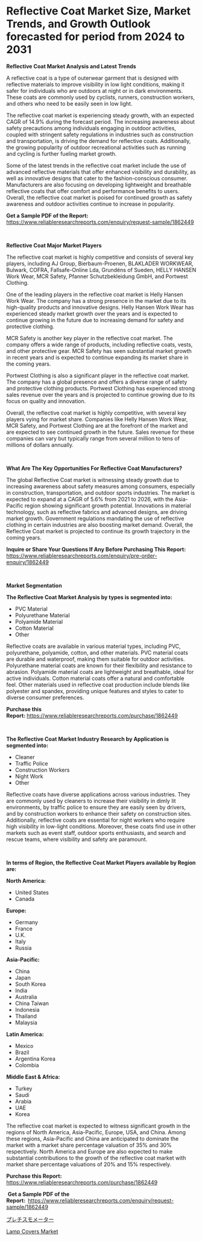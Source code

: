 <p><h1>Reflective Coat Market Size, Market Trends, and Growth Outlook forecasted for period from 2024 to 2031</h1></p><p><strong>Reflective Coat Market Analysis and Latest Trends</strong></p>
<p><p>A reflective coat is a type of outerwear garment that is designed with reflective materials to improve visibility in low light conditions, making it safer for individuals who are outdoors at night or in dark environments. These coats are commonly used by cyclists, runners, construction workers, and others who need to be easily seen in low light.</p><p>The reflective coat market is experiencing steady growth, with an expected CAGR of 14.9% during the forecast period. The increasing awareness about safety precautions among individuals engaging in outdoor activities, coupled with stringent safety regulations in industries such as construction and transportation, is driving the demand for reflective coats. Additionally, the growing popularity of outdoor recreational activities such as running and cycling is further fueling market growth.</p><p>Some of the latest trends in the reflective coat market include the use of advanced reflective materials that offer enhanced visibility and durability, as well as innovative designs that cater to the fashion-conscious consumer. Manufacturers are also focusing on developing lightweight and breathable reflective coats that offer comfort and performance benefits to users. Overall, the reflective coat market is poised for continued growth as safety awareness and outdoor activities continue to increase in popularity.</p></p>
<p><strong>Get a Sample PDF of the Report:&nbsp;</strong> <a href="https://www.reliableresearchreports.com/enquiry/request-sample/1862449">https://www.reliableresearchreports.com/enquiry/request-sample/1862449</a></p>
<p>&nbsp;</p>
<p><strong>Reflective Coat Major Market Players</strong></p>
<p><p>The reflective coat market is highly competitive and consists of several key players, including AJ Group, Bierbaum-Proenen, BLAKLADER WORKWEAR, Bulwark, COFRA, Fallsafe-Online Lda, Grundéns of Sueden, HELLY HANSEN Work Wear, MCR Safety, Pfanner Schutzbekleidung GmbH, and Portwest Clothing.</p><p>One of the leading players in the reflective coat market is Helly Hansen Work Wear. The company has a strong presence in the market due to its high-quality products and innovative designs. Helly Hansen Work Wear has experienced steady market growth over the years and is expected to continue growing in the future due to increasing demand for safety and protective clothing.</p><p>MCR Safety is another key player in the reflective coat market. The company offers a wide range of products, including reflective coats, vests, and other protective gear. MCR Safety has seen substantial market growth in recent years and is expected to continue expanding its market share in the coming years.</p><p>Portwest Clothing is also a significant player in the reflective coat market. The company has a global presence and offers a diverse range of safety and protective clothing products. Portwest Clothing has experienced strong sales revenue over the years and is projected to continue growing due to its focus on quality and innovation.</p><p>Overall, the reflective coat market is highly competitive, with several key players vying for market share. Companies like Helly Hansen Work Wear, MCR Safety, and Portwest Clothing are at the forefront of the market and are expected to see continued growth in the future. Sales revenue for these companies can vary but typically range from several million to tens of millions of dollars annually.</p></p>
<p>&nbsp;</p>
<p><strong>What Are The Key Opportunities For Reflective Coat Manufacturers?</strong></p>
<p><p>The global Reflective Coat market is witnessing steady growth due to increasing awareness about safety measures among consumers, especially in construction, transportation, and outdoor sports industries. The market is expected to expand at a CAGR of 5.6% from 2021 to 2026, with the Asia-Pacific region showing significant growth potential. Innovations in material technology, such as reflective fabrics and advanced designs, are driving market growth. Government regulations mandating the use of reflective clothing in certain industries are also boosting market demand. Overall, the Reflective Coat market is projected to continue its growth trajectory in the coming years.</p></p>
<p><strong>Inquire or Share Your Questions If Any Before Purchasing This Report:</strong> <a href="https://www.reliableresearchreports.com/enquiry/pre-order-enquiry/1862449">https://www.reliableresearchreports.com/enquiry/pre-order-enquiry/1862449</a></p>
<p>&nbsp;</p>
<p><strong>Market Segmentation</strong></p>
<p><strong>The Reflective Coat Market Analysis by types is segmented into:</strong></p>
<p><ul><li>PVC Material</li><li>Polyurethane Material</li><li>Polyamide Material</li><li>Cotton Material</li><li>Other</li></ul></p>
<p><p>Reflective coats are available in various material types, including PVC, polyurethane, polyamide, cotton, and other materials. PVC material coats are durable and waterproof, making them suitable for outdoor activities. Polyurethane material coats are known for their flexibility and resistance to abrasion. Polyamide material coats are lightweight and breathable, ideal for active individuals. Cotton material coats offer a natural and comfortable feel. Other materials used in reflective coat production include blends like polyester and spandex, providing unique features and styles to cater to diverse consumer preferences.</p></p>
<p><strong>Purchase this Report:&nbsp;</strong><a href="https://www.reliableresearchreports.com/purchase/1862449">https://www.reliableresearchreports.com/purchase/1862449</a></p>
<p>&nbsp;</p>
<p><strong>The Reflective Coat Market Industry Research by Application is segmented into:</strong></p>
<p><ul><li>Cleaner</li><li>Traffic Police</li><li>Construction Workers</li><li>Night Work</li><li>Other</li></ul></p>
<p><p>Reflective coats have diverse applications across various industries. They are commonly used by cleaners to increase their visibility in dimly lit environments, by traffic police to ensure they are easily seen by drivers, and by construction workers to enhance their safety on construction sites. Additionally, reflective coats are essential for night workers who require high visibility in low-light conditions. Moreover, these coats find use in other markets such as event staff, outdoor sports enthusiasts, and search and rescue teams, where visibility and safety are paramount.</p></p>
<p>&nbsp;</p>
<p><strong>In terms of Region, the Reflective Coat Market Players available by Region are:</strong></p>
<p>
    <p> <strong> North America: </strong>
        <ul>
            <li>United States</li>
            <li>Canada</li>
        </ul>
        </p> 
    <p> <strong> Europe: </strong>
        <ul>
            <li>Germany</li>
            <li>France</li>
            <li>U.K.</li>
            <li>Italy</li>
            <li>Russia</li>
        </ul>
        </p> 
    <p> <strong> Asia-Pacific: </strong>
        <ul>
            <li>China</li>
            <li>Japan</li>
            <li>South Korea</li>
            <li>India</li>
            <li>Australia</li>
            <li>China Taiwan</li>
            <li>Indonesia</li>
            <li>Thailand</li>
            <li>Malaysia</li>
        </ul>
        </p> 
    <p> <strong> Latin America: </strong>
        <ul>
            <li>Mexico</li>
            <li>Brazil</li>
            <li>Argentina Korea</li>
            <li>Colombia</li>
        </ul>
        </p> 
    <p> <strong> Middle East & Africa: </strong>
        <ul>
            <li>Turkey</li>
            <li>Saudi</li>
            <li>Arabia</li>
            <li>UAE</li>
            <li>Korea</li>
        </ul>
    </p>
    </p>
<p><p>The reflective coat market is expected to witness significant growth in the regions of North America, Asia-Pacific, Europe, USA, and China. Among these regions, Asia-Pacific and China are anticipated to dominate the market with a market share percentage valuation of 35% and 30% respectively. North America and Europe are also expected to make substantial contributions to the growth of the reflective coat market with market share percentage valuations of 20% and 15% respectively.</p></p>
<p><strong>Purchase this Report: </strong><a href="https://www.reliableresearchreports.com/purchase/1862449">https://www.reliableresearchreports.com/purchase/1862449</a></p>
<p>&nbsp;<strong>Get a Sample PDF of the Report:&nbsp;&nbsp;</strong><a href="https://www.reliableresearchreports.com/enquiry/request-sample/1862449">https://www.reliableresearchreports.com/enquiry/request-sample/1862449</a></p>
<p><strong></strong></p>
<p><p><a href="https://github.com/xemfu2379520/Market-Research-Report-List-1/blob/main/87790555513.md">プレチスモメーター</a></p><p><a href="https://github.com/ChiragRP21/Market-Research-Report-List-3/blob/main/lamp-covers-market.md">Lamp Covers Market</a></p></p>